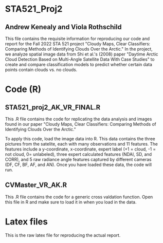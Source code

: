 # STA521_Proj2
## Andrew Kenealy and Viola Rothschild 

This file contains the requisite information for reproducing our code and report for the Fall 2022 STA 521 project "Cloudy Maps, Clear Classifiers: Comparing Methods of Identifying Clouds Over the Arctic." In the project, we analyze spatial image data from Shi et al.'s (2008) paper "Daytime Arctic Cloud Detection Based on Multi-Angle Satellite Data With Case Studies" to create and compare classification models to predict whether certain data points contain clouds vs. no clouds. 

# Code (R)
## STA521_proj2_AK_VR_FINAL.R
This .R file contains the code for replicating the data analysis and images found in our paper "Cloudy Maps, Clear Classifiers: Comparing Methods of Identifying Clouds Over the Arctic." 

To apply this code, load the image data into R. This data contains the three pictures from the satelite, each with many observations and 11 features. The features include a y-coordinate, x-coordinate, expert label (+1 = cloud, -1 = not cloud, 0= unlabeled), three expert calculated features (NDAI, SD, and CORR), and 5 raw radiance angle features captured by different cameras (DF, CF, BF, AF, and AN). Once you have loaded these data, the code will run. 

## CVMaster_VR_AK.R
This .R file contains the code for a generic cross valdation function. Open this file in R and make sure to load it in when you load in the data. 

# Latex files 
This is the raw latex file for reproducing the actual report. 
